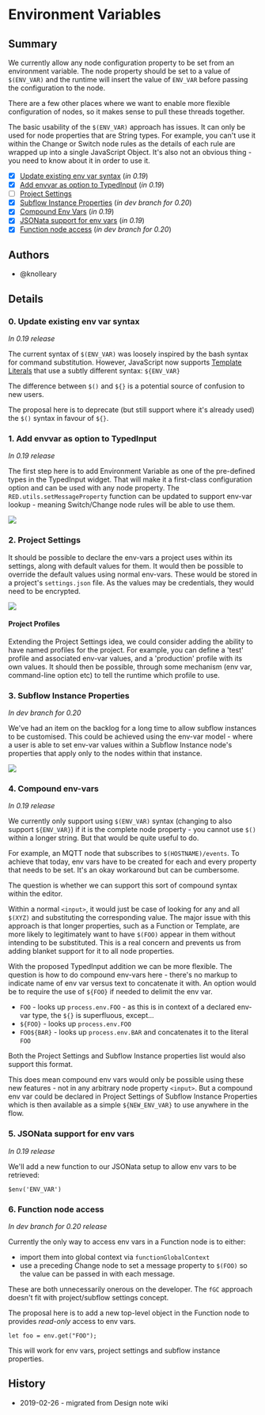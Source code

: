 # Environment Variables

## Summary

We currently allow any node configuration property to be set from an environment variable. The node property should be set to a value of `$(ENV_VAR)` and the runtime will insert the value of `ENV_VAR` before passing the configuration to the node.

There are a few other places where we want to enable more flexible configuration of nodes, so it makes sense to pull these threads together.

The basic usability of the `$(ENV_VAR)` approach has issues. It can only be used for node properties that are String types. For example, you can't use it within the Change or Switch node rules as the details of each rule are wrapped up into a single JavaScript Object. It's also not an obvious thing - you need to know about it in order to use it.

 - [x] [Update existing env var syntax](#0-update-existing-env-var-syntax) (_in 0.19_)
 - [x] [Add envvar as option to TypedInput](#1-add-envvar-as-option-to-typedinput) (_in 0.19_)
 - [ ] [Project Settings](#2-project-settings)
 - [x] [Subflow Instance Properties](#3-subflow-instance-properties) (_in dev branch for 0.20_)
 - [x] [Compound Env Vars](#4-compound-env-vars) (_in 0.19_)
 - [x] [JSONata support for env vars](#5-jsonata-support-for-env-vars) (_in 0.19_)
 - [x] [Function node access](#6-function-node-access) (_in dev branch for 0.20_)

## Authors

  - @knolleary

## Details

### 0. Update existing env var syntax

_In 0.19 release_

The current syntax of `$(ENV_VAR)` was loosely inspired by the bash syntax for command substitution. However, JavaScript now supports [Template Literals](https://developer.mozilla.org/en-US/docs/Web/JavaScript/Reference/Template_literals) that use a subtly different syntax: `${ENV_VAR}`

The difference between `$()` and `${}` is a potential source of confusion to new users.

The proposal here is to deprecate (but still support where it's already used) the `$()` syntax in favour of `${}`.

### 1. Add envvar as option to TypedInput

_In 0.19 release_

The first step here is to add Environment Variable as one of the pre-defined types in the TypedInput widget. That will make it a first-class configuration option and can be used with any node property. The `RED.utils.setMessageProperty` function can be updated to support env-var lookup - meaning Switch/Change node rules will be able to use them.

![](nr-envvar-typedinput.png)


### 2. Project Settings

It should be possible to declare the env-vars a project uses within its settings, along with default values for them. It would then be possible to override the default values using normal env-vars. These would be stored in a project's `settings.json` file. As the values may be credentials, they would need to be encrypted.

![](nr-envvar-projsettings.png)

#### Project Profiles

Extending the Project Settings idea, we could consider adding the ability to have named profiles for the project. For example, you can define a 'test' profile and associated env-var values, and a 'production' profile with its own values. It should then be possible, through some mechanism (env var, command-line option etc) to tell the runtime which profile to use.

### 3. Subflow Instance Properties

_In dev branch for 0.20_

We've had an item on the backlog for a long time to allow subflow instances to be customised. This could be achieved using the env-var model - where a user is able to set env-var values within a Subflow Instance node's properties that apply only to the nodes within that instance.

![](nr-envvar-subflows.png)

### 4. Compound env-vars

_In 0.19 release_

We currently only support using `$(ENV_VAR)` syntax (changing to also support `${ENV_VAR}`) if it is the complete node property - you cannot use `$()` within a longer string. But that would be quite useful to do.

For example, an MQTT node that subscribes to `$(HOSTNAME)/events`. To achieve that today, env vars have to be created for each and every property that needs to be set. It's an okay workaround but can be cumbersome.

The question is whether we can support this sort of compound syntax within the editor.

Within a normal `<input>`, it would just be case of looking for any and all `$(XYZ)` and substituting the corresponding value. The major issue with this approach is that longer properties, such as a Function or Template, are more likely to legitimately want to have `$(FOO)` appear in them without intending to be substituted. This is a real concern and prevents us from adding blanket support for it to all node properties.

With the proposed TypedInput addition we can be more flexible. The question is how to do compound env-vars here - there's no markup to indicate name of env var versus text to concatenate it with. An option would be to require the use of `${FOO}` if needed to delimit the env var.

 - `FOO` - looks up `process.env.FOO` - as this is in context of a declared env-var type, the `${}` is superfluous, except...
 - `${FOO}` - looks up `process.env.FOO`
 - `FOO${BAR}` - looks up `process.env.BAR` and concatenates it to the literal `FOO`

Both the Project Settings and Subflow Instance properties list would also support this format.

This does mean compound env vars would only be possible using these new features - not in any arbitrary node property `<input>`. But a compound env var could be declared in Project Settings of Subflow Instance Properties which is then available as a simple `${NEW_ENV_VAR}` to use anywhere in the flow.

### 5. JSONata support for env vars

_In 0.19 release_

We'll add a new function to our JSONata setup to allow env vars to be retrieved:

    $env('ENV_VAR')

### 6. Function node access

_In dev branch for 0.20 release_

Currently the only way to access env vars in a Function node is to either:

 - import them into global context via `functionGlobalContext`
 - use a preceding Change node to set a message property to `$(FOO)` so the value can be passed in with each message.

These are both unnecessarily onerous on the developer. The `fGC` approach doesn't fit with project/subflow settings concept.

The proposal here is to add a new top-level object in the Function node to provides *read-only* access to env vars.

    let foo = env.get("FOO");

This will work for env vars, project settings and subflow instance properties.


## History

  - 2019-02-26 - migrated from Design note wiki
